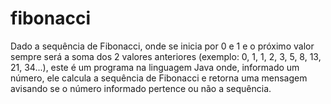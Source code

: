 # fibonacci

Dado a sequência de Fibonacci, onde se inicia por 0 e 1 e o próximo valor sempre será a soma dos 2 valores anteriores (exemplo: 0, 1, 1, 2, 3, 5, 8, 13, 21, 34...), este é um programa na linguagem Java onde, informado um número, ele calcula a sequência de Fibonacci e retorna uma mensagem avisando se o número informado pertence ou não a sequência.
